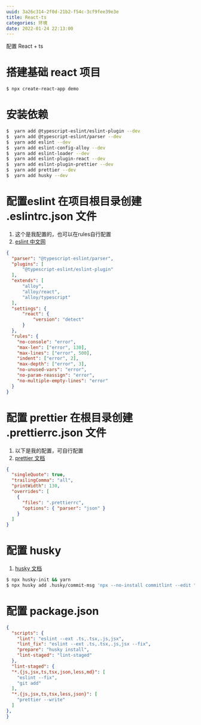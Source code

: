 ```yaml
---
uuid: 3a26c314-2f0d-21b2-f54c-3cf9fee39e3e
title: React-ts
categories: 环境
date: 2022-01-24 22:13:00
---
```

配置 React + ts

# 搭建基础 react 项目 

```bash
$ npx create-react-app demo
```

# 安装依赖

```bash
$  yarn add @typescript-eslint/eslint-plugin --dev
$  yarn add @typescript-eslint/parser --dev
$  yarn add eslint --dev
$  yarn add eslint-config-alloy --dev
$  yarn add eslint-loader --dev
$  yarn add eslint-plugin-react --dev
$  yarn add eslint-plugin-prettier --dev
$  yarn add prettier --dev
$  yarn add husky --dev
```

# 配置eslint 在项目根目录创建 .eslintrc.json 文件

1. 这个是我配置的，也可以在rules自行配置
2. [eslint 中文网](https://eslint.bootcss.com/docs/user-guide/configuring)

```json
{
  "parser": "@typescript-eslint/parser",
  "plugins": [
      "@typescript-eslint/eslint-plugin"
  ],
  "extends": [
      "alloy",
      "alloy/react",
      "alloy/typescript"
  ],
  "settings": {
      "react": {
          "version": "detect"
      }
  },
  "rules": {
    "no-console": "error",
    "max-len": ["error", 130],
    "max-lines": ["error", 500],
    "indent": ["error", 2],
    "max-depth": ["error", 3],
    "no-unused-vars": "error",
    "no-param-reassign": "error",
    "no-multiple-empty-lines": "error"
  }
}
```

# 配置 prettier 在根目录创建 .prettierrc.json 文件

1. 以下是我的配置，可自行配置
2. [prettier 文档](https://prettier.io/docs/en/api.html)

```json
{
  "singleQuote": true,
  "trailingComma": "all",
  "printWidth": 130,
  "overrides": [
    {
      "files": ".prettierrc",
      "options": { "parser": "json" }
    }
  ]
}
```
# 配置 husky

1. [husky 文档](https://typicode.github.io/husky/#/)
```bash
$ npx husky-init && yarn
$ npx husky add .husky/commit-msg 'npx --no-install commitlint --edit "$1"'
```

# 配置 package.json

```json
{
  "scripts": {
    "lint": "eslint --ext .ts,.tsx,.js,jsx",
    "lint_fix": "eslint --ext .ts,.tsx,.js,jsx --fix",
    "prepare": "husky install",
    "lint-staged": "lint-staged"
  },
  "lint-staged": {
  "*.{js,jsx,ts,tsx,json,less,md}": [
    "eslint --fix",
    "git add"
  ],
  "*.{js,jsx,ts,tsx,less,json}": [
    "prettier --write"
  ]
},
}
```